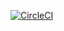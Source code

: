 [![CircleCI](https://circleci.com/gh/Leela-Prasad/mssc-beer-service.svg?style=svg)](https://circleci.com/gh/Leela-Prasad/mssc-beer-service)